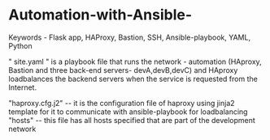 # Automation-with-Ansible-
Keywords - Flask app, HAProxy, Bastion, SSH, Ansible-playbook, YAML, Python


" site.yaml " is a playbook file that runs the network - automation (HAproxy, Bastion and three back-end servers- devA,devB,devC) and HAproxy loadbalances the backend servers when the service is requested from the Internet.

"haproxy.cfg.j2" -- it is the configuration file of haproxy using jinja2 template for it to communicate with ansible-playbook for loadbalancing
"hosts" -- this file has all hosts specified that are part of the development network
